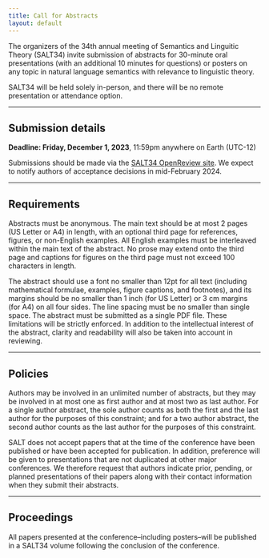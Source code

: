 ```yaml
---
title: Call for Abstracts
layout: default
---
```


The organizers of the 34th annual meeting of Semantics and Linguitic Theory (SALT34) invite submission of abstracts for 30-minute oral presentations (with an additional 10 minutes for questions) or posters on any topic in natural language semantics with relevance to linguistic theory. 

SALT34 will be held solely in-person, and there will be no remote presentation or attendance option.

<hr/>

## Submission details

**<span class="alert">Deadline:</span> Friday, December 1, 2023**, 11:59pm anywhere on Earth (UTC-12)

Submissions should be made via the [SALT34 OpenReview site](https://openreview.net/group?id=saltconf.github.io/SALT/2024/Conference). We expect to notify authors of acceptance decisions in mid-February 2024.

<hr/>

## Requirements

Abstracts must be anonymous. The main text should be at most 2 pages (US Letter or A4) in length, with an optional third page for references, figures, or non-English examples. All English examples must be interleaved within the main text of the abstract. No prose may extend onto the third page and captions for figures on the third page must not exceed 100 characters in length.

The abstract should use a font no smaller than 12pt for all text (including mathematical formulae, examples, figure captions, and footnotes), and its margins should be no smaller than 1 inch (for US Letter) or 3 cm margins (for A4) on all four sides. The line spacing must be no smaller than single space. The abstract must be submitted as a single PDF file. These limitations will be strictly enforced. In addition to the intellectual interest of the abstract, clarity and readability will also be taken into account in reviewing.

<hr/>

## Policies

Authors may be involved in an unlimited number of abstracts, but they may be involved in at most one as first author and at most two as last author. For a single author abstract, the sole author counts as both the first and the last author for the purposes of this constraint; and for a two author abstract, the second author counts as the last author for the purposes of this constraint.

SALT does not accept papers that at the time of the conference have been published or have been accepted for publication. In addition, preference will be given to presentations that are not duplicated at other major conferences. We therefore request that authors indicate prior, pending, or planned presentations of their papers along with their contact information when they submit their abstracts.

<hr/>

## Proceedings

All papers presented at the conference–including posters–will be published in a SALT34 volume following the conclusion of the conference.
